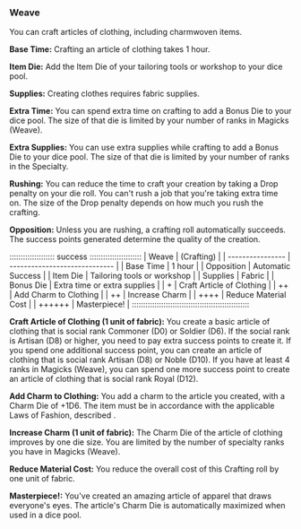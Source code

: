 ### Weave

You can craft articles of clothing, including charmwoven items.

**Base Time:** Crafting an article of clothing takes 1 hour.

**Item Die:** Add the Item Die of your tailoring tools or workshop to your dice pool.

**Supplies:** Creating clothes requires fabric supplies.

**Extra Time:** You can spend extra time on crafting to add a Bonus Die
to your dice pool. The size of that die is limited by your number of
ranks in Magicks (Weave).

**Extra Supplies:** You can use extra supplies while crafting to add a
Bonus Die to your dice pool. The size of that die is limited by your
number of ranks in the Specialty.

**Rushing:** You can reduce the time to craft your creation by taking a
Drop penalty on your die roll. You can't rush a job that you're taking
extra time on. The size of the Drop penalty depends on how much you rush
the crafting.

**Opposition:** Unless you are rushing, a crafting roll automatically
succeeds. The success points generated determine the quality of the
creation.

:::::::::::::::::::: success :::::::::::::::::::::::
| Weave            | (Crafting)                    |
| ---------------- | ----------------------------- |
| Base Time        |  1 hour                       |
| Opposition       |  Automatic Success            |
| Item Die         |  Tailoring tools or workshop  |
| Supplies         |  Fabric                       |
| Bonus Die        |  Extra time or extra supplies |
| +                |  Craft Article of Clothing    |
| ++               |  Add Charm to Clothing        |
| ++               |  Increase Charm               |
| ++++             |  Reduce Material Cost         |
| ++++++           |  Masterpiece!                 |
::::::::::::::::::::::::::::::::::::::::::::::::::::

**Craft Article of Clothing (1 unit of fabric):** You create a basic
article of clothing that is social rank Commoner (D0) or Soldier (D6).
If the social rank is Artisan (D8) or higher, you need to pay extra
success points to create it. If you spend one additional success
point, you can create an article of clothing that is social rank Artisan
(D8) or Noble (D10). If you have at least 4 ranks in Magicks (Weave),
you can spend one more success point to create an article of clothing
that is social rank Royal (D12).

**Add Charm to Clothing:** You add a charm to the article you created,
with a Charm Die of +1D6. The item must be in accordance with the
applicable Laws of Fashion, described <a href="#the-nine-laws-of-fashion" class="xref-inchapter-under"></a>.

**Increase Charm (1 unit of fabric):** The Charm Die of the article of
clothing improves by one die size. You are limited by the number of
specialty ranks you have in Magicks (Weave).

**Reduce Material Cost:** You reduce the overall cost of this Crafting
roll by one unit of fabric.

**Masterpiece!:** You've created an amazing article of apparel that
draws everyone's eyes. The article's Charm Die is automatically
maximized when used in a dice pool.
